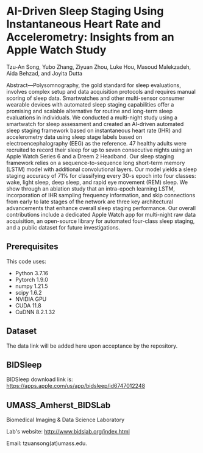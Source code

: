 # AI-Driven Sleep Staging Using Instantaneous Heart Rate and Accelerometry: Insights from an Apple Watch Study
Tzu-An Song, Yubo Zhang, Ziyuan Zhou, Luke Hou, Masoud Malekzadeh, Aida Behzad, and Joyita Dutta

Abstract—Polysomnography, the gold standard for sleep evaluations,
involves complex setup and data acquisition protocols and
requires manual scoring of sleep data. Smartwatches and other
multi-sensor consumer wearable devices with automated sleep
staging capabilities offer a promising and scalable alternative for
routine and long-term sleep evaluations in individuals. We conducted
a multi-night study using a smartwatch for sleep assessment
and created an AI-driven automated sleep staging framework
based on instantaneous heart rate (IHR) and accelerometry data
using sleep stage labels based on electroencephalography (EEG)
as the reference. 47 healthy adults were recruited to record their
sleep for up to seven consecutive nights using an Apple Watch
Series 6 and a Dreem 2 Headband. Our sleep staging framework
relies on a sequence-to-sequence long short-term memory (LSTM)
model with additional convolutional layers. Our model yields a
sleep staging accuracy of 71% for classifying every 30-s epoch
into four classes: wake, light sleep, deep sleep, and rapid eye
movement (REM) sleep. We show through an ablation study that
an intra-epoch learning LSTM, incorporation of IHR sampling frequency
information, and skip connections from early to late stages
of the network are three key architectural advancements that enhance
overall sleep staging performance. Our overall contributions
include a dedicated Apple Watch app for multi-night raw data
acquisition, an open-source library for automated four-class sleep
staging, and a public dataset for future investigations.
## Prerequisites

This code uses:

- Python 3.7.16
- Pytorch 1.9.0
- numpy 1.21.5
- scipy 1.6.2
- NVIDIA GPU
- CUDA 11.8
- CuDNN 8.2.1.32
## Dataset
The data link will be added here upon acceptance by the repository.
## BIDSleep
BIDSleep download link is: https://apps.apple.com/us/app/bidsleep/id6747012248
## UMASS_Amherst_BIDSLab
Biomedical Imaging & Data Science Laboratory

Lab's website:
http://www.bidslab.org/index.html


Email: tzuansong(at)umass.edu.
